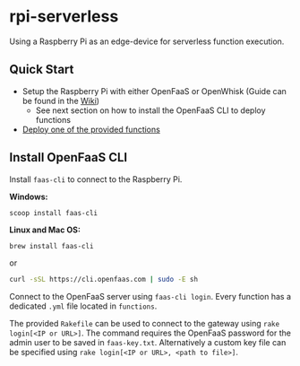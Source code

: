 # rpi-serverless

Using a Raspberry Pi as an edge-device for serverless function execution.

## Quick Start

- Setup the Raspberry Pi with either OpenFaaS or OpenWhisk (Guide can be found in the [Wiki](github.com/doetlingerlukas/rpi-serverless/wiki/Setup-Raspberry-Pi))
  - See next section on how to install the OpenFaaS CLI to deploy functions
- [Deploy one of the provided functions](github.com/doetlingerlukas/rpi-serverless/wiki/Deploy-a-Function)

## Install OpenFaaS CLI

Install `faas-cli` to connect to the Raspberry Pi.

**Windows:**
```pwsh
scoop install faas-cli
```

**Linux and Mac OS:**
```sh
brew install faas-cli
```
or
```sh
curl -sSL https://cli.openfaas.com | sudo -E sh
```

Connect to the OpenFaaS server using `faas-cli login`. Every function has a dedicated `.yml` file located in `functions`.

The provided `Rakefile` can be used to connect to the gateway using `rake login[<IP or URL>]`. The command requires the OpenFaaS password for the admin user to be saved in `faas-key.txt`. Alternatively a custom key file can be specified using `rake login[<IP or URL>, <path to file>]`.
